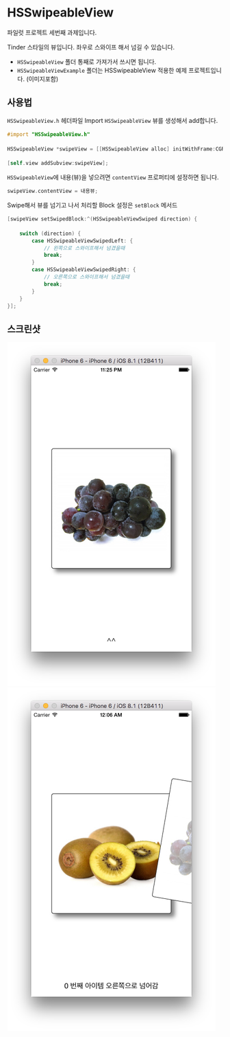# HSSwipeableView
파일럿 프로젝트  세번째 과제입니다.<br>

Tinder 스타일의 뷰입니다.
좌우로 스와이프 해서 넘길 수 있습니다.

* `HSSwipeableView` 폴더 통째로 가져가서 쓰시면 됩니다.
* `HSSwipeableViewExample` 폴더는 HSSwipeableView 적용한 예제 프로젝트입니다. (이미지포함)

## 사용법
`HSSwipeableView.h` 헤더파일 Import `HSSwipeableView` 뷰를 생성해서 add합니다.
```Objective-C
#import "HSSwipeableView.h" 

HSSwipeableView *swipeView = [[HSSwipeableView alloc] initWithFrame:CGRectMake(0, 0, 280, 280)];

[self.view addSubview:swipeView];
```

`HSSwipeableView`에 내용(뷰)을 넣으려면 `contentView` 프로퍼티에 설정하면 됩니다.
```Objective-C
swipeView.contentView = 내용뷰;
```

Swipe해서 뷰를 넘기고 나서 처리할 Block 설정은 `setBlock` 메서드
```Objective-C
[swipeView setSwipedBlock:^(HSSwipeableViewSwiped direction) {

    switch (direction) {
        case HSSwipeableViewSwipedLeft: {
            // 왼쪽으로 스와이프해서 넘겼을때
            break;
        }
        case HSSwipeableViewSwipedRight: {
            // 오른쪽으로 스와이프해서 넘겼을때
            break;
        }
	}
}];
```

## 스크린샷
![](ScreenShot/image01.png)
![](ScreenShot/image02.png)